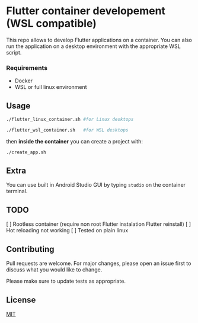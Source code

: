 # Flutter container developement (WSL compatible)

This repo allows to develop Flutter applications on a container.
You can also run the application on a desktop environment with the appropriate WSL script.

### Requirements
- Docker
- WSL or full linux environment

## Usage

```bash
./flutter_linux_container.sh #for Linux desktops

./flutter_wsl_container.sh   #for WSL desktops
```
then **inside the container** you can create a project with:

```bash
./create_app.sh
```

## Extra

You can use built in Android Studio GUI by typing `studio` on the container terminal.

## TODO

[ ] Rootless container (require non root Flutter instalation Flutter reinstall)
[ ] Hot reloading not working
[ ] Tested on plain linux


## Contributing
Pull requests are welcome. For major changes, please open an issue first to discuss what you would like to change.

Please make sure to update tests as appropriate.

## License
[MIT](https://choosealicense.com/licenses/mit/)
